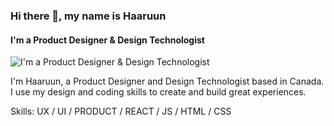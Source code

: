 ### Hi there 👋, my name is Haaruun
#### I'm a Product Designer & Design Technologist
![I'm a Product Designer & Design Technologist](https://pbs.twimg.com/profile_banners/373986462/1484253834/1500x500)

I'm Haaruun, a Product Designer and Design Technologist based in Canada. I use my design and coding skills to create and build great experiences. 

Skills: UX / UI / PRODUCT / REACT / JS / HTML / CSS





